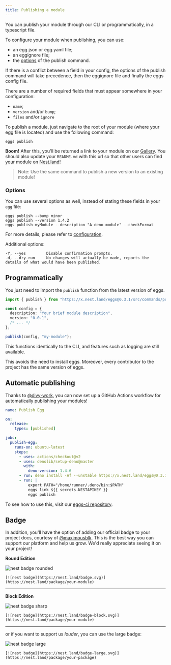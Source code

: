 ```yaml
---
title: Publishing a module
---
```


You can publish your module through our CLI or programmatically, in a typescript file.

To configure your module when publishing, you can use:

- an egg.json or egg.yaml file;
- an eggignore file;
- the [options](#options) of the publish command.

If there is a conflict between a field in your config, the options of the publish command will take precedence, then the eggignore file and finally the eggs config file.

There are a number of required fields that must appear somewhere in your configuration:

- `name`;
- `version` and/or `bump`;
- `files` and/or `ignore`

To publish a module, just navigate to the root of your module (where your egg file is located) and use the following command:

```shell script
eggs publish
```

**Boom!** After this, you'll be returned a link to your module on our [Gallery](https://nest.land/gallery). You should also update your `README.md` with this url so that other users can find your module on [Nest.land](https://nest.land)!

> Note: Use the same command to publish a new version to an existing module!

### Options

You can use several options as well, instead of stating these fields in your `egg` file:

```shell script
eggs publish --bump minor
eggs publish --version 1.4.2
eggs publish myModule --description "A deno module" --checkFormat
```

For more details, please refer to [configuration](configuration.md#field-information).

Additional options:

```
-Y, --yes         Disable confirmation prompts.
-d, --dry-run     No changes will actually be made, reports the details of what would have been published.
```

## Programmatically

You just need to import the `publish` function from the latest version of eggs.

```ts
import { publish } from "https://x.nest.land/eggs@0.3.1/src/commands/publish.ts";

const config = {
  description: "Your brief module description",
  version: "0.0.1",
  /* ... */
};

publish(config, "my-module");
```

This functions identically to the CLI, and features such as logging are still available.

This avoids the need to install eggs. Moreover, every contributor to the project has the same version of eggs.

## Automatic publishing

Thanks to [@divy-work](https://github.com/divy-work), you can now set up a GitHub Actions workflow for automatically publishing your modules!

```yml
name: Publish Egg

on:
  release:
    types: [published]

jobs:
  publish-egg:
    runs-on: ubuntu-latest
    steps:
      - uses: actions/checkout@v2
      - uses: denolib/setup-deno@master
        with:
          deno-version: 1.4.6
      - run: deno install -Af --unstable https://x.nest.land/eggs@0.3.1/eggs.ts
      - run: |
          export PATH="/home/runner/.deno/bin:$PATH"
          eggs link ${{ secrets.NESTAPIKEY }}
          eggs publish
```

To see how to use this, visit our [eggs-ci repository](https://github.com/nestdotland/eggs-ci).

## Badge

In addition, you'll have the option of adding our official badge to your project docs, courtesy of [@maximousblk](https://github.com/maximousblk). This is the best way you can support our platform and help us grow. We'd really appreciate seeing it on your project!

**Round Edition**

![nest badge rounded](https://nest.land/badge.svg)

```
[![nest badge](https://nest.land/badge.svg)](https://nest.land/package/your-module)
```

<hr />

**Block Edition**

![nest badge sharp](https://nest.land/badge-block.svg)

```
[![nest badge](https://nest.land/badge-block.svg)](https://nest.land/package/your-module)
```

<hr />

or if you want to support us _louder_, you can use the large badge:

![nest badge large](https://nest.land/badge-large.svg)

```
[![nest badge](https://nest.land/badge-large.svg)](https://nest.land/package/your-package)
```
